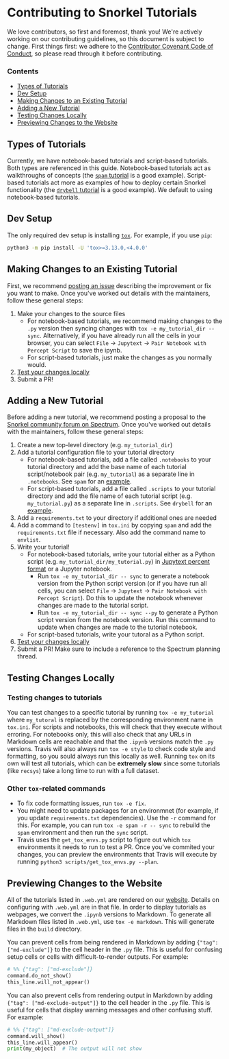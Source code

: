 # Contributing to Snorkel Tutorials

We love contributors, so first and foremost, thank you!
We're actively working on our contributing guidelines, so this document is subject to change.
First things first: we adhere to the
[Contributor Covenant Code of Conduct](http://contributor-covenant.org/version/1/4/),
so please read through it before contributing.

### Contents

* [Types of Tutorials](#types-of-tutorials)
* [Dev Setup](#dev-setup)
* [Making Changes to an Existing Tutorial](#making-changes-to-an-existing-tutorial)
* [Adding a New Tutorial](#adding-a-new-tutorial)
* [Testing Changes Locally](#testing-changes-locally)
* [Previewing Changes to the Website](#previewing-changes-to-the-website)


## Types of Tutorials

Currently, we have notebook-based tutorials and script-based tutorials.
Both types are referenced in this guide.
Notebook-based tutorials act as walkthroughs of concepts
(the [`spam` tutorial](https://github.com/snorkel-team/snorkel-tutorials/tree/master/spam) is a good example).
Script-based tutorials act more as examples of how to deploy certain Snorkel functionality
(the [`drybell` tutorial](https://github.com/snorkel-team/snorkel-tutorials/tree/master/drybell) is a good example).
We default to using notebook-based tutorials.

## Dev Setup

The only required dev setup is installing [`tox`](https://tox.readthedocs.io).
For example, if you use `pip`:

```bash
python3 -m pip install -U 'tox>=3.13.0,<4.0.0'
```

## Making Changes to an Existing Tutorial

First, we recommend [posting an issue](https://github.com/snorkel-team/snorkel-tutorials/issues/new)
describing the improvement or fix you want to make.
Once you've worked out details with the maintainers, follow these general steps:

1. Make your changes to the source files
    * For notebook-based tutorials, we recommend making changes to the `.py` version
    then syncing changes with `tox -e my_tutorial_dir -- sync`. Alternatively, if
    you have already run all the cells in your browser, you can select
    `File` &rarr; `Jupytext` &rarr; `Pair Notebook with Percept Script` to save the ipynb.
    * For script-based tutorials, just make the changes as you normally would.
1. [Test your changes locally](#testing-changes-locally)
1. Submit a PR!

## Adding a New Tutorial

Before adding a new tutorial, we recommend posting a proposal to the
[Snorkel community forum on Spectrum](https://spectrum.chat/snorkel/tutorials?tab=posts).
Once you've worked out details with the maintainers, follow these general steps:

1. Create a new top-level directory (e.g. `my_tutorial_dir`)
1. Add a tutorial configuration file to your tutorial directory
    * For notebook-based tutorials, add a file called `.notebooks` to your tutorial directory
    and add the base name of each tutorial script/notebook pair (e.g. `my_tutorial`) as a
    separate line in `.notebooks`.
    See `spam` for an [example](https://github.com/snorkel-team/snorkel-tutorials/blob/master/spam/.notebooks).
    * For script-based tutorials, add a file called `.scripts` to your tutorial directory
    and add the file name of each tutorial script (e.g. `my_tutorial.py`) as a
    separate line in `.scripts`.
    See `drybell` for an [example](https://github.com/snorkel-team/snorkel-tutorials/blob/master/drybell/.scripts).
1. Add a `requirements.txt` to your directory if additional ones are needed
1. Add a command to `[testenv]` in `tox.ini` by copying `spam` and add the `requirements.txt` file if necessary.
Also add the command name to `envlist`.
1. Write your tutorial!
    * For notebook-based tutorials, write your tutorial either as a Python script (e.g. `my_tutorial_dir/my_tutorial.py`) in [Jupytext percent format](https://gist.github.com/mwouts/91f3e1262871cdaa6d35394cd14f9bdc) or a Jupyter notebook.
        * Run `tox -e my_tutorial_dir -- sync` to generate a notebook version from the Python script version
          (or if you have run all cells, you can select `File` &rarr; `Jupytext` &rarr; `Pair Notebook with Percept Script`).
          Do this to update the notebook whenever changes are made to the tutorial script.
        * Run `tox -e my_tutorial_dir -- sync --py` to generate a Python script version from the notebook version. Run this command to update when changes are made to the tutorial notebook.
    * For script-based tutorials, write your tutoral as a Python script.
1. [Test your changes locally](#testing-changes-locally)
1. Submit a PR! Make sure to include a reference to the Spectrum planning thread.

## Testing Changes Locally

### Testing changes to tutorials

You can test changes to a specific tutorial by running `tox -e my_tutorial` where `my_tutoral` is
replaced by the corresponding environment name in `tox.ini`.
For scripts and notebooks, this will check that they execute without erroring.
For notebooks only, this will also check that any URLs in Markdown cells are reachable and that
the `.ipynb` versions match the `.py` versions.
Travis will also always run `tox -e style` to check code style and formatting, so you sould always
run this locally as well.
Running `tox` on its own will test all tutorials, which can be **extremely slow** since some tutorials
(like `recsys`) take a long time to run with a full dataset.

### Other `tox`-related commands

* To fix code formatting issues, run `tox -e fix`.
* You might need to update packages for an environmnet (for example, if you update `requirements.txt`
dependencies). Use the `-r` command for this. For example, you can run `tox -e spam -r -- sync` to
rebuild the `spam` environment and then run the `sync` script.
* Travis uses the `get_tox_envs.py` script to figure out which `tox` environments it needs to run to
test a PR. Once you've commited your changes, you can preview the environments that Travis will execute
by running `python3 scripts/get_tox_envs.py --plan`.

## Previewing Changes to the Website

All of the tutorials listed in `.web.yml` are rendered on our [website](https://snorkel.org/use-cases/).
Details on configuring with `.web.yml` are in that file.
In order to display tutorials as webpages, we convert the `.ipynb` versions to Markdown.
To generate all Markdown files listed in `.web.yml`, use `tox -e markdown`.
This will generate files in the `build` directory.

You can prevent cells from being rendered in Markdown by adding `{"tag": ["md-exclude"]}`
to the cell header in the `.py` file.
This is useful for confusing setup cells or cells with difficult-to-render outputs.
For example:

```python
# %% {"tag": ["md-exclude"]}
command.do_not_show()
this_line.will_not_appear()
```

You can also prevent cells from rendering output in Markdown by adding
`{"tag": ["md-exclude-output"]}` to the cell header in the `.py` file.
This is useful for cells that display warning messages and other confusing stuff.
For example:

```python
# %% {"tag": ["md-exclude-output"]}
command.will_show()
this_line.will_appear()
print(my_object)  # The output will not show
```
